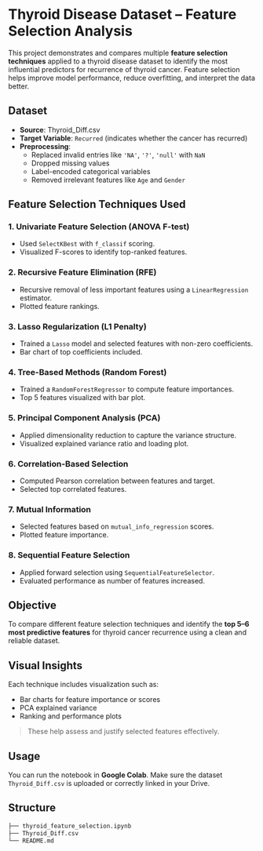# Thyroid Disease Dataset – Feature Selection Analysis
This project demonstrates and compares multiple **feature selection techniques** applied to a thyroid disease dataset to identify the most influential predictors for recurrence of thyroid cancer. Feature selection helps improve model performance, reduce overfitting, and interpret the data better.


## Dataset
- **Source**: Thyroid_Diff.csv
- **Target Variable**: `Recurred` (indicates whether the cancer has recurred)
- **Preprocessing**:  
  - Replaced invalid entries like `'NA'`, `'?'`, `'null'` with `NaN`
  - Dropped missing values
  - Label-encoded categorical variables
  - Removed irrelevant features like `Age` and `Gender`
    

## Feature Selection Techniques Used
### 1. Univariate Feature Selection (ANOVA F-test)
- Used `SelectKBest` with `f_classif` scoring.
- Visualized F-scores to identify top-ranked features.

### 2. Recursive Feature Elimination (RFE)
- Recursive removal of less important features using a `LinearRegression` estimator.
- Plotted feature rankings.

### 3. Lasso Regularization (L1 Penalty)
- Trained a `Lasso` model and selected features with non-zero coefficients.
- Bar chart of top coefficients included.

### 4. Tree-Based Methods (Random Forest)
- Trained a `RandomForestRegressor` to compute feature importances.
- Top 5 features visualized with bar plot.

### 5. Principal Component Analysis (PCA)
- Applied dimensionality reduction to capture the variance structure.
- Visualized explained variance ratio and loading plot.

### 6. Correlation-Based Selection
- Computed Pearson correlation between features and target.
- Selected top correlated features.

### 7. Mutual Information
- Selected features based on `mutual_info_regression` scores.
- Plotted feature importance.

### 8. Sequential Feature Selection
- Applied forward selection using `SequentialFeatureSelector`.
- Evaluated performance as number of features increased.
  

##  Objective
To compare different feature selection techniques and identify the **top 5–6 most predictive features** for thyroid cancer recurrence using a clean and reliable dataset.


## Visual Insights

Each technique includes visualization such as:
- Bar charts for feature importance or scores
- PCA explained variance
- Ranking and performance plots

> These help assess and justify selected features effectively.

## Usage
You can run the notebook in **Google Colab**. Make sure the dataset `Thyroid_Diff.csv` is uploaded or correctly linked in your Drive.

## Structure
```bash
├── thyroid_feature_selection.ipynb
├── Thyroid_Diff.csv
└── README.md
